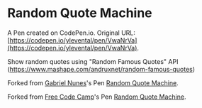 # Random Quote Machine

A Pen created on CodePen.io. Original URL: [https://codepen.io/ylevental/pen/VwaNrVa](https://codepen.io/ylevental/pen/VwaNrVa).

Show random quotes using "Random Famous Quotes" API
(https://www.mashape.com/andruxnet/random-famous-quotes)

Forked from [Gabriel Nunes](http://codepen.io/hezag/)'s Pen [Random Quote Machine](http://codepen.io/hezag/pen/ZGxOLX/).

Forked from [Free Code Camp](http://codepen.io/FreeCodeCamp/)'s Pen [Random Quote Machine](http://codepen.io/FreeCodeCamp/pen/bELoPJ/).
